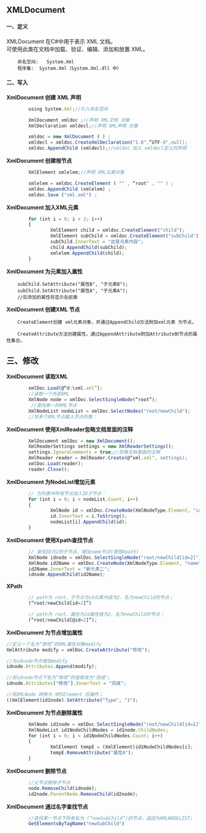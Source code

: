 ## XMLDocument

#### 一、定义

XMLDocument 在C\#中用于表示 XML 文档。  
可使用此类在文档中加载、验证、编辑、添加和放置 XML。

```
    命名空间:   System.Xml
    程序集:  System.Xml（System.Xml.dll 中）
```

#### 二、写入

**XmlDocument 创建 XML 声明**

```javascript
        using System.Xml;//引入命名空间

        XmlDocument xmldoc ;//声明 XML文档 对象
        XmlDeclaration xmldecl;//声明 XML声明 对象

        xmldoc = new XmlDocument ( ) ;
        xmldecl = xmldoc.CreateXmlDeclaration("1.0",“UTF-8",null);
        xmldoc.AppendChild (xmldecl);//xmldoc 加入 xmldecl定义的声明
```

**XmlDocument 创建根节点**

```javascript
        XmlElement xmlelem;//声明 XML元素对象

        xmlelem = xmldoc.CreateElement ( "" , “root" , "" ) ;
        xmldoc.AppendChild (xmlelem) ;
        xmldoc.Save ("xml.xml") ;
```

**XmlDocument 加入XML元素**

```javascript
        for (int i = 0; i < 3; i++)
        {
                XmlElement child = xmldoc.CreateElement("child");
                XmlElement subChild = xmldoc.CreateElement("subChild");
                subChild.InnerText = "这是元素内容";
                child.AppendChild(subChild);
                xmlelem.AppendChild(child);
        }
```

**XmlDocument 为元素加入属性**

```
    subChild.SetAttribute("属性B", "子元素B");
    subChild.SetAttribute("属性A", "子元素A");
    //后添加的属性将显示在前面
```

**XmlDocument 创建XML 节点**

```
    CreateElement创建 xml元素对象，并通过AppendChild方法附加xml元素 为节点。

    CreateAttribute方法创建属性，通过AppendAttribute附加Attribute到节点的属性集合。
```

## 三、修改

**XmlDocument 读取XML**

```javascript
        xmlDoc.Load(@“d:\xml.xml”); 
        //读取一个外部XML
        XmlNode node = xmlDoc.SelectSingleNode(“root”);
         //查找单一的XML节点
        XmlNodeList nodeList = xmlDoc.SelectNodes("root/newChild");
        //将多个XML节点载入节点列表：
```

**XmlDocument 使用XmlReader忽略文档里面的注释**

```javascript
        XmlDocument xmlDoc = new XmlDocument();
        XmlReaderSettings settings = new XmlReaderSettings();
        settings.IgnoreComments = true;//忽略文档里面的注释
        XmlReader reader = XmlReader.Create(@“xml.xml", settings);
        xmlDoc.Load(reader);
        reader.Close();
```

**XmlDocument 为NodeList增加元素**

```javascript
        // 为列表中所有节点加入ID子节点： 
        for (int i = 0; i < nodeList.Count; i++)
        {
                XmlNode id = xmlDoc.CreateNode(XmlNodeType.Element, "id", null);
                id.InnerText = i.ToString();
                nodeList[i].AppendChild(id);
        }
```

**XmlDocument 使用Xpath查找节点**

```javascript
        // 查找ID为2的子节点，增加name节点(使用Xpath)
        XmlNode idnode = xmlDoc.SelectSingleNode("root/newChild[id=2]");
        XmlNode id2Name = xmlDoc.CreateNode(XmlNodeType.Element, "name", null);
        id2Name.InnerText = "新元素二";
        idnode.AppendChild(id2Name);
```

**XPath**

```javascript
        // path为 root，子节点为id元素内容为2，名为newChild的节点；
        (“root/newChild[id=2]”)

        // path为 root，属性为id属性值为2，名为newChild的节点；
        (“root/newChild[@id=2]”);
```

**XmlDocument 为节点增加属性**

```javascript
//定义一个名为“修改”的XML属性对象modify
XmlAttribute modify = xmlDoc.CreateAttribute("修改");

//为idnode节点增加modify
idnode.Attributes.Append(modify);

//将idnode节点下名为“修改”的值修改为"完成";
idnode.Attributes["修改"].InnerText = "完成";

//将XMLNode 转换为 XMlElement 后操作；
((XmlElement)id1node).SetAttribute("Type", "1");
```

**XmlDocument 为节点删除属性**

```javascript
        XmlNode id1node = xmlDoc.SelectSingleNode("root/newChild[id=1]");
        XmlNodeList id1NodeChildNodes = id1node.ChildNodes;
        for (int i = 0; i < id1NodeChildNodes.Count; i++)
        {
                XmlElement tempE = (XmlElement)id1NodeChildNodes[i];
                tempE.RemoveAttribute("属性A");
        }
```

**XmlDocument 删除节点**

```javascript
        //父节点删除子节点
        node.RemoveChild(idnode);
        id2node.ParentNode.RemoveChild(id2node);
```

**XmlDocument 通过名字查找节点**

```javascript
        //查找某一节点下所有名为 (“newSubChild”)的节点，返回为XMLNODELIST;
        GetElementsByTagName("newSubChild")
```



